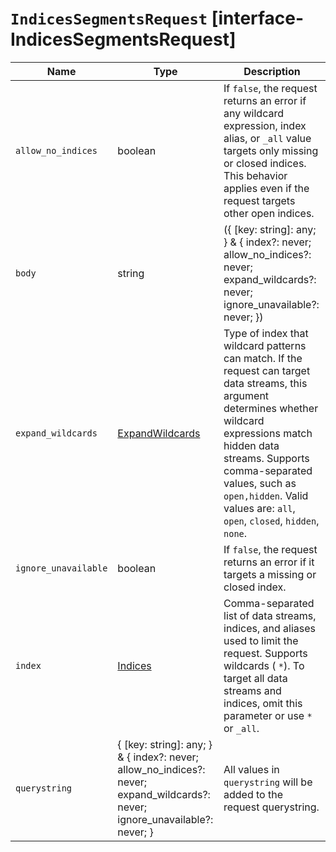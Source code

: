 # `IndicesSegmentsRequest` [interface-IndicesSegmentsRequest]

| Name | Type | Description |
| - | - | - |
| `allow_no_indices` | boolean | If `false`, the request returns an error if any wildcard expression, index alias, or `_all` value targets only missing or closed indices. This behavior applies even if the request targets other open indices. |
| `body` | string | ({ [key: string]: any; } & { index?: never; allow_no_indices?: never; expand_wildcards?: never; ignore_unavailable?: never; }) | All values in `body` will be added to the request body. |
| `expand_wildcards` | [ExpandWildcards](./ExpandWildcards.md) | Type of index that wildcard patterns can match. If the request can target data streams, this argument determines whether wildcard expressions match hidden data streams. Supports comma-separated values, such as `open,hidden`. Valid values are: `all`, `open`, `closed`, `hidden`, `none`. |
| `ignore_unavailable` | boolean | If `false`, the request returns an error if it targets a missing or closed index. |
| `index` | [Indices](./Indices.md) | Comma-separated list of data streams, indices, and aliases used to limit the request. Supports wildcards ( `*`). To target all data streams and indices, omit this parameter or use `*` or `_all`. |
| `querystring` | { [key: string]: any; } & { index?: never; allow_no_indices?: never; expand_wildcards?: never; ignore_unavailable?: never; } | All values in `querystring` will be added to the request querystring. |
